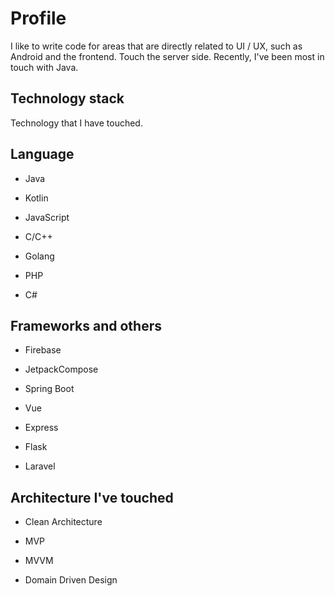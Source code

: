 # Profile
I like to write code for areas that are directly related to UI / UX, such as Android and the frontend. Touch the server side. Recently, I've been most in touch with Java.
## Technology stack
Technology that I have touched.
## Language
  - Java
  
  - Kotlin
  
  - JavaScript
  
  - C/C++
  
  - Golang
  
  - PHP
 
  - C#
  
## Frameworks and others
  - Firebase
  
  - JetpackCompose
  
  - Spring Boot
  
  - Vue
  
  - Express
  
  - Flask
  
  - Laravel
  
## Architecture I've touched
  - Clean Architecture
  
  - MVP
  
  - MVVM
  
  - Domain Driven Design
  

  

